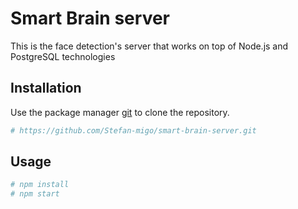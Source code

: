 
# Smart Brain server
This is the face detection's server that works on top of Node.js and PostgreSQL technologies 

## Installation

Use the package manager [git](https://git-scm.com) to clone the repository.

```bash
# https://github.com/Stefan-migo/smart-brain-server.git
```

## Usage

```bash
# npm install
# npm start
